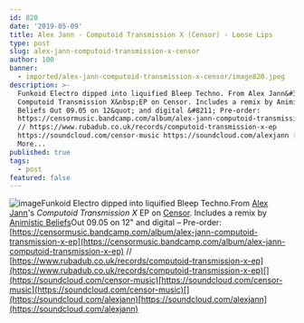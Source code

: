 ```yaml
---
id: 820
date: '2019-05-09'
title: Alex Jann - Computoid Transmission X (Censor) - Loose Lips
type: post
slug: alex-jann-computoid-transmission-x-censor
author: 100
banner:
  - imported/alex-jann-computoid-transmission-x-censor/image820.jpeg
description: >-
  Funkoid Electro dipped into liquified Bleep Techno. From Alex Jann&#39;s
  Computoid Transmission X&nbsp;EP on Censor. Includes a remix by Animistic
  Beliefs Out 09.05 on 12&quot; and digital &#8211; Pre-order:
  https://censormusic.bandcamp.com/album/alex-jann-computoid-transmission-x-ep
  // https://www.rubadub.co.uk/records/computoid-transmission-x-ep
  https://soundcloud.com/censor-music https://soundcloud.com/alexjann [...]Read
  More...
published: true
tags:
  - post
featured: false
---
```

![image](../imported/alex-jann-computoid-transmission-x-censor/image820.jpeg)Funkoid Electro dipped into liquified Bleep Techno.From [Alex Jann](https://www.residentadvisor.net/dj/alexjann)'s _Computoid Transmission X_ EP on [Censor](https://www.residentadvisor.net/record-label.aspx?id=16633). Includes a remix by [Animistic Beliefs](https://www.residentadvisor.net/dj/animisticbeliefs)Out 09.05 on 12" and digital – Pre-order: [](https://censormusic.bandcamp.com/album/alex-jann-computoid-transmission-x-ep)[https://censormusic.bandcamp.com/album/alex-jann-computoid-transmission-x-ep](https://censormusic.bandcamp.com/album/alex-jann-computoid-transmission-x-ep) // [](https://www.rubadub.co.uk/records/computoid-transmission-x-ep)[https://www.rubadub.co.uk/records/computoid-transmission-x-ep](https://www.rubadub.co.uk/records/computoid-transmission-x-ep)[](https://soundcloud.com/censor-music)[https://soundcloud.com/censor-music](https://soundcloud.com/censor-music)[](https://soundcloud.com/alexjann)[https://soundcloud.com/alexjann](https://soundcloud.com/alexjann)